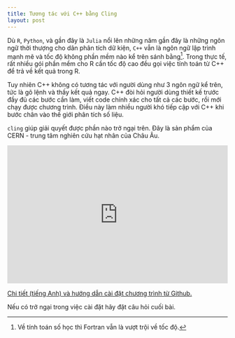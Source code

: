```yaml
---
title: Tương tác với C++ bằng Cling
layout: post
---
```


Dù `R`, `Python`, và gần đây là `Julia` nổi lên những năm gần đây là những ngôn ngữ thời thượng cho dân phân tích dữ kiện, `C++` vẫn là ngôn ngữ lập trình mạnh mẽ và tốc độ không phần mềm nào kể trên sánh bằng[^1]. Trong thực tế, rất nhiều gói phần mềm cho R cần tốc độ cao đều gọi việc tính toán từ C++ để trả về kết quả trong R.

Tuy nhiên C++ không có tương tác với người dùng như 3 ngôn ngữ kể trên, tức là gõ lệnh và thấy kết quả ngay. C++ đòi hỏi người dùng thiết kế trước đầy đủ các bước cần làm, viết code chính xác cho tất cả các bước, rồi mới chạy được chương trình. Điều này làm nhiều người khó tiếp cập với C++ khi bước chân vào thế giới phân tích số liệu.

`cling` giúp giải quyết được phần nào trở ngại trên. Đây là sản phẩm của CERN - trung tâm nghiên cứu hạt nhân của Châu Âu.

<iframe width="100%" height="315" src="https://www.youtube.com/embed/f9Xfh8pv3Fs" frameborder="0" allow="accelerometer; autoplay; encrypted-media; gyroscope; picture-in-picture" allowfullscreen></iframe>

[Chi tiết (tiếng Anh) và hướng dẫn cài đặt chương trình từ Github.](https://github.com/root-project/cling)

Nếu có trở ngại trong việc cài đặt hãy đặt câu hỏi cuối bài.

[^1]: Về tính toán số học thì Fortran vẫn là vượt trội về tốc độ.